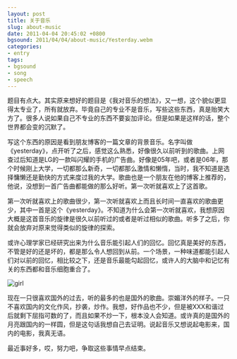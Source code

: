 ```yaml
---
layout: post
title: 关于音乐
slug: about-music
date: 2011-04-04 20:45:02 +0800
bgsound: 2011/04/04/about-music/Yesterday.webm
categories:
- entry
tags:
- bgsound
- song
- speech
---
```


题目有点大。其实原来想好的题目是《我对音乐的想法》，又一想，这个貌似更显得太专业了，所有就放弃。毕竟自己的专业不是音乐，写些这些东西，真是贻笑大方了。很多人说如果自己不专业的东西不要妄加评论。但是如果是这样的话，整个世界都会变的沉默了。

写这个东西的原因是看到朋友博客的一篇文章的背景音乐。名字叫做《yesterday》，点开听了之后，感觉这么熟悉，好像很久以前听到的歌曲。上网查过后知道是LG的一款叫闪耀的手机的广告曲。好像是05年吧，或者是06年，那个时候刚上大学，一切都那么新奇，一切都那么激情和懒惰，当时，我不知道是选择慵懒还是勤快的方式来度过我的大学。歌曲也是一个朋友在他的博客上推荐的，他说，没想到一首广告曲都能做的那么好听。第一次听就喜欢上了这首歌。

第一次听就喜欢上的歌曲很少，第一次听就喜欢上而且长时间一直喜欢的歌曲更少，其中一首是这个《yesterday》。不知道为什么会第一次听就喜欢，我想原因大概是这首音乐的旋律是很久以前听过的或者是听过相似的歌曲。听多了之后，你就会放弃对原来觉得类似的旋律的探索。

或许心理学家已经研究出来为什么音乐能引起人们的回忆。回忆真是美好的东西，不管是好的还是坏的，都是那么令人想回到从前。一个场景，一种味道都能引起人们对以前的回忆，相比较之下，还是音乐最能勾起回忆，或许人的大脑中和记忆有关的东西都和音乐细胞重合了。

<img src="{{ site.path.uploads }}2011/04/04/about-music/girl.jpg" alt="girl" />

现在一只很喜欢国外的过去，听的最多的也是国外的歌曲。崇媚洋外的样子。一只不喜欢国内的文化作风，抄袭，炒作。我想，好作品也不少，但是被XXX和谐过后就剩下屈指可数的了，而且如果不炒一下，根本没人会知道。或许真的是国外的月亮跟国内的一样圆，但是这句话我想自己去证明。说起音乐又想说起电影来，国内的电影，我真无语。

最近事好多，哎，努力吧，争取这些事情早点结束。
